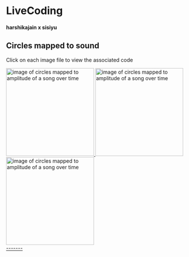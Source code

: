 # LiveCoding
#### harshikajain  x  sisiyu
## Circles mapped to  sound
Click on each image file to view the associated code
<div class="row">
  
<a href=https://github.com/Harshikerfuffle/Live_Coding_Algo_Rave/blob/master/Circles/CircleFlow_SoundMapping.pde>
<img src ="https://github.com/Harshikerfuffle/Live_Coding_Algo_Rave/blob/master/Images/bensound-amplitude%20mapping-colour.png" width="240" height="240" alt = "image of circles mapped to amplitude of a song over time"/>

<a href=https://seaborn.pydata.org/examples/scatterplot_matrix.html>
<img src ="https://github.com/Harshikerfuffle/Live_Coding_Algo_Rave/blob/master/Images/bensound-amplitude%20mapping-colour.png" width="240" height="240" alt = "image of circles mapped to amplitude of a song over time"/>

<a href=https://seaborn.pydata.org/examples/scatterplot_matrix.html>
<img src ="https://github.com/Harshikerfuffle/Live_Coding_Algo_Rave/blob/master/Images/bensound-amplitude%20mapping-colour.png" width="240" height="240" alt = "image of circles mapped to amplitude of a song over time"/>

</div>
-------
